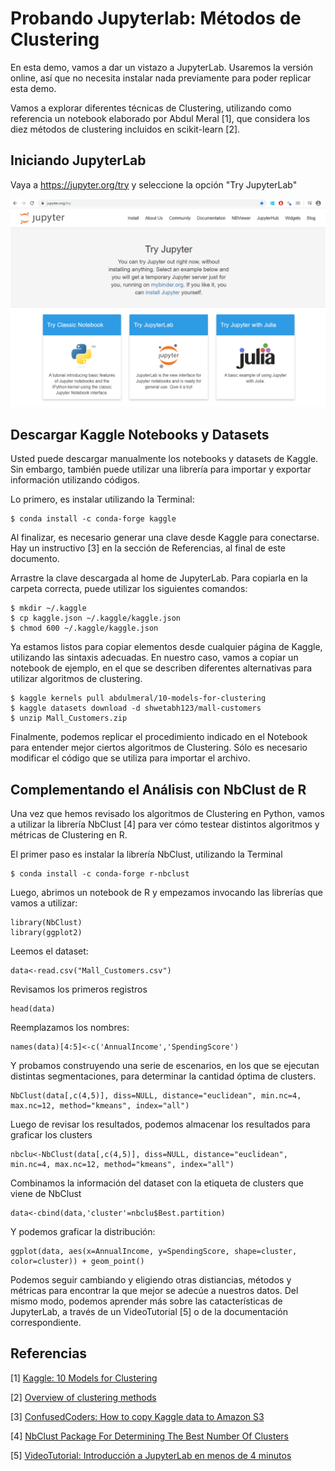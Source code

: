 # Probando Jupyterlab: Métodos de Clustering

En esta demo, vamos a dar un vistazo a JupyterLab. Usaremos la versión online, así que no necesita instalar nada previamente para poder replicar esta demo.

Vamos a explorar diferentes técnicas de Clustering, utilizando como referencia un notebook elaborado por Abdul Meral [1], que considera los diez métodos de clustering incluidos en scikit-learn [2].


## Iniciando JupyterLab

Vaya a https://jupyter.org/try y seleccione la opción "Try JupyterLab"

![IMAGEN](images/TryJupyterLab.png)

## Descargar Kaggle Notebooks y Datasets

Usted puede descargar manualmente los notebooks y datasets de Kaggle. Sin embargo, también puede utilizar una librería para importar y exportar información utilizando códigos.

Lo primero, es instalar utilizando la Terminal:

    $ conda install -c conda-forge kaggle

Al finalizar, es necesario generar una clave desde Kaggle para conectarse. Hay un instructivo [3] en la sección de Referencias, al final de este documento. 

Arrastre la clave descargada al home de JupyterLab. Para copiarla en la carpeta correcta, puede utilizar los siguientes comandos:

    $ mkdir ~/.kaggle
    $ cp kaggle.json ~/.kaggle/kaggle.json
    $ chmod 600 ~/.kaggle/kaggle.json

Ya estamos listos para copiar elementos desde cualquier página de Kaggle, utilizando las sintaxis adecuadas. En nuestro caso, vamos a copiar un notebook de ejemplo, en el que se describen diferentes alternativas para utilizar algoritmos de clustering.

    $ kaggle kernels pull abdulmeral/10-models-for-clustering
    $ kaggle datasets download -d shwetabh123/mall-customers
    $ unzip Mall_Customers.zip

Finalmente, podemos replicar el procedimiento indicado en el Notebook para entender mejor ciertos algoritmos de Clustering. Sólo es necesario modificar el código que se utiliza para importar el archivo.

## Complementando el Análisis con NbClust de R

Una vez que hemos revisado los algoritmos de Clustering en Python, vamos a utilizar la librería NbClust [4] para ver cómo testear distintos algoritmos y métricas de Clustering en R.

El primer paso es instalar la librería NbClust, utilizando la Terminal

    $ conda install -c conda-forge r-nbclust

Luego, abrimos un notebook de R y empezamos invocando las librerías que vamos a utilizar:

    library(NbClust)
    library(ggplot2)

Leemos el dataset:

    data<-read.csv("Mall_Customers.csv")

Revisamos los primeros registros

    head(data)

Reemplazamos los nombres:

    names(data)[4:5]<-c('AnnualIncome','SpendingScore')

Y probamos construyendo una serie de escenarios, en los que se ejecutan distintas segmentaciones, para determinar la cantidad óptima de clusters.

    NbClust(data[,c(4,5)], diss=NULL, distance="euclidean", min.nc=4, max.nc=12, method="kmeans", index="all")

Luego de revisar los resultados, podemos almacenar los resultados para graficar los clusters

    nbclu<-NbClust(data[,c(4,5)], diss=NULL, distance="euclidean", min.nc=4, max.nc=12, method="kmeans", index="all")

Combinamos la información del dataset con la etiqueta de clusters que viene de NbClust

    data<-cbind(data,'cluster'=nbclu$Best.partition)

Y podemos graficar la distribución:

    ggplot(data, aes(x=AnnualIncome, y=SpendingScore, shape=cluster, color=cluster)) + geom_point()

Podemos seguir cambiando y eligiendo otras distiancias, métodos y métricas para encontrar la que mejor se adecúe a nuestros datos. Del mismo modo, podemos aprender más sobre las catacterísticas de JupyterLab, a través de un VideoTutorial [5] o de la documentación correspondiente.

    

## Referencias

[1] [Kaggle: 10 Models for Clustering](https://www.kaggle.com/abdulmeral/10-models-for-clustering/)

[2] [Overview of clustering methods](https://scikit-learn.org/stable/modules/clustering.html#overview-of-clustering-methods)

[3] [ConfusedCoders: How to copy Kaggle data to Amazon S3](https://confusedcoders.com/data-engineering/how-to-copy-kaggle-data-to-amazon-s3)

[4] [NbClust Package For Determining The Best Number Of Clusters](https://www.rdocumentation.org/packages/NbClust/versions/3.0/topics/NbClust)

[5] [VideoTutorial: Introducción a JupyterLab en menos de 4 minutos](https://www.youtube.com/watch?v=tdSVdcFezqs)
